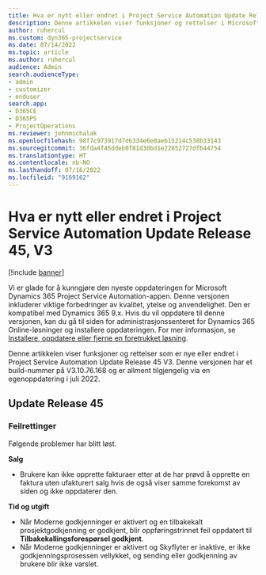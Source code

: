 ```yaml
---
title: Hva er nytt eller endret i Project Service Automation Update Release 45, V3
description: Denne artikkelen viser funksjoner og rettelser i Microsoft Dynamics 365 Project Service Automation Update Release 45 V3.
author: ruhercul
ms.custom: dyn365-projectservice
ms.date: 07/14/2022
ms.topic: article
ms.author: ruhercul
audience: Admin
search.audienceType:
- admin
- customizer
- enduser
search.app:
- D365CE
- D365PS
- ProjectOperations
ms.reviewer: johnmichalak
ms.openlocfilehash: 98f7c973917d7d6334e6e0aeb15214c538b33143
ms.sourcegitcommit: 36fda4f45ddeb0f81d30bd1e22852727df644754
ms.translationtype: HT
ms.contentlocale: nb-NO
ms.lasthandoff: 07/16/2022
ms.locfileid: "9169162"
---
```

# <a name="whats-new-or-changed-in-project-service-automation-update-release-45-v3"></a>Hva er nytt eller endret i Project Service Automation Update Release 45, V3

[!include [banner](../includes/psa-now-project-operations.md)]

Vi er glade for å kunngjøre den nyeste oppdateringen for Microsoft Dynamics 365 Project Service Automation-appen. Denne versjonen inkluderer viktige forbedringer av kvalitet, ytelse og anvendelighet. Den er kompatibel med Dynamics 365 9.x. Hvis du vil oppdatere til denne versjonen, kan du gå til siden for administrasjonssenteret for Dynamics 365 Online-løsninger og installere oppdateringen. For mer informasjon, se [Installere, oppdatere eller fjerne en foretrukket løsning](/power-platform/admin/install-remove-preferred-solution).

Denne artikkelen viser funksjoner og rettelser som er nye eller endret i Project Service Automation Update Release 45 V3. Denne versjonen har et build-nummer på V3.10.76.168 og er allment tilgjengelig via en egenoppdatering i juli 2022.

## <a name="update-release-45"></a>Update Release 45

### <a name="bug-fixes"></a>Feilrettinger

Følgende problemer har blitt løst.

**Salg**

- Brukere kan ikke opprette fakturaer etter at de har prøvd å opprette en faktura uten ufakturert salg hvis de også viser samme forekomst av siden og ikke oppdaterer den.

**Tid og utgift**

- Når Moderne godkjenninger er aktivert og en tilbakekalt prosjektgodkjenning er godkjent, blir oppføringstrinnet feil oppdatert til **Tilbakekallingsforespørsel godkjent**.
- Når Moderne godkjenninger er aktivert og Skyflyter er inaktive, er ikke godkjenningsprosessen vellykket, og sending eller godkjenning av brukere blir ikke varslet.

